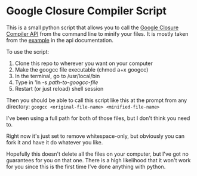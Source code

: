 Google Closure Compiler Script
==============================

This is a small python script that allows you to call the [Google Closure Compiler API](https://developers.google.com/closure/compiler/) from the command line to minify your files. It is mostly taken from the [example](https://developers.google.com/closure/compiler/docs/api-tutorial1) in the api documentation.

To use the script: 

1. Clone this repo to wherever you want on your computer
2. Make the googcc file executable (chmod a+x googcc)
3. In the terminal, go to /usr/local/bin
4. Type in 'ln -s _path-to-googcc-file_
5. Restart (or just reload) shell session

Then you should be able to call this script like this at the prompt from any directory:
`googcc <original-file-name> <minified-file-name>`

I've been using a full path for both of those files, but I don't think you need to.

Right now it's just set to remove whitespace-only, but obviously you can fork it and have it do whatever you like.

Hopefully this doesn't delete all the files on your computer, but I've got no guarantees for you on that one. There is a high likelihood that it won't work for you since this is the first time I've done anything with python.
